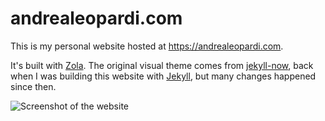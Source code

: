 # andrealeopardi.com

This is my personal website hosted at <https://andrealeopardi.com>.

It's built with [Zola]. The original visual theme comes from [jekyll-now], back
when I was building this website with [Jekyll], but many changes happened since
then.

![Screenshot of the website](https://i.imgur.com/1a742tH.png)

[Zola]: https://www.getzola.org
[Jekyll]: https://jekyllrb.com
[jekyll-now]: https://github.com/barryclark/jekyll-now
